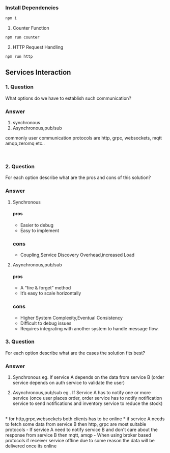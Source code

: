 ### Install Dependencies

```bash
npm i
```

1. Counter Function

```bash
npm run counter
```

2. HTTP Request Handling

```bash
npm run http
```

## Services Interaction

### 1. Question

What options do we have to establish such communication?

### Answer

1. synchronous
2. Asynchronous,pub/sub

commonly user communication protocols are http, grpc, websockets, mqtt amqp,zeromq etc..

<br />

### 2. Question

For each option describe what are the pros and cons of this solution?

### Answer

1. Synchronous <br />

   #### pros

   - Easier to debug

   * Easy to implement

   ### cons

   - Coupling,Service Discovery Overhead,increased Load

2. Asynchronous,pub/sub

   #### pros

   - A “fire & forget” method

   * It’s easy to scale horizontally

   ### cons

   - Higher System Complexity,Eventual Consistency

   * Difficult to debug issues

   - Requires integrating with another system to handle message flow.

### 3. Question

For each option describe what are the cases the solution fits best?

### Answer

1. Synchronous
   eg. If service A depends on the data from service B (order service depends on auth service to validate the user)

2. Asynchronous,pub/sub
   eg . If Service A has to notify one or more service (once user places order, order service has to notify notification service to send notifications and inventory service to reduce the stock)

<br />
* for http,grpc,websockets both clients has to be online
* if service A needs to fetch some data from service B then http, grpc are most suitable    protocols
- If service A need to notify service B and don't care about the response from service B then mqtt, amqp
- When using broker based protocols if receiver service offline due to some reason the data will be delivered once its online

<br />
